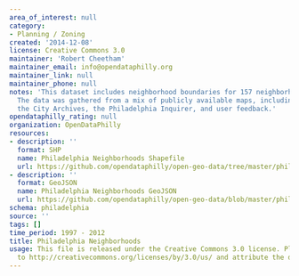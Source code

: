 ```yaml
---
area_of_interest: null
category:
- Planning / Zoning
created: '2014-12-08'
license: Creative Commons 3.0
maintainer: 'Robert Cheetham'
maintainer_email: info@opendataphilly.org
maintainer_link: null
maintainer_phone: null
notes: 'This dataset includes neighborhood boundaries for 157 neighborhoods in Philadelphia.
  The data was gathered from a mix of publicly available maps, including from the City of Philadelphia,
  the City Archives, the Philadelphia Inquirer, and user feedback.'
opendataphilly_rating: null
organization: OpenDataPhilly
resources:
- description: ''
  format: SHP
  name: Philadelphia Neighborhoods Shapefile
  url: https://github.com/opendataphilly/open-geo-data/tree/master/philadelphia-neighborhoods
- description: ''
  format: GeoJSON
  name: Philadelphia Neighborhoods GeoJSON
  url: https://github.com/opendataphilly/open-geo-data/blob/master/philadelphia-neighborhoods/philadelphia-neighborhoods.geojson
schema: philadelphia
source: ''
tags: []
time_period: 1997 - 2012
title: Philadelphia Neighborhoods
usage: This file is released under the Creative Commons 3.0 license. Please refer
  to http://creativecommons.org/licenses/by/3.0/us/ and attribute the data to Robert Cheetham
---
```


